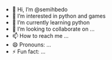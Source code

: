 - 👋 Hi, I’m @semihbedo
- 👀 I’m interested in python and games
- 🌱 I’m currently learning python
- 💞️ I’m looking to collaborate on ...
- 📫 How to reach me ...
- 😄 Pronouns: ...
- ⚡ Fun fact: ...

<!---
semihbedo/semihbedo is a ✨ special ✨ repository because its `README.md` (this file) appears on your GitHub profile.
You can click the Preview link to take a look at your changes.
--->
